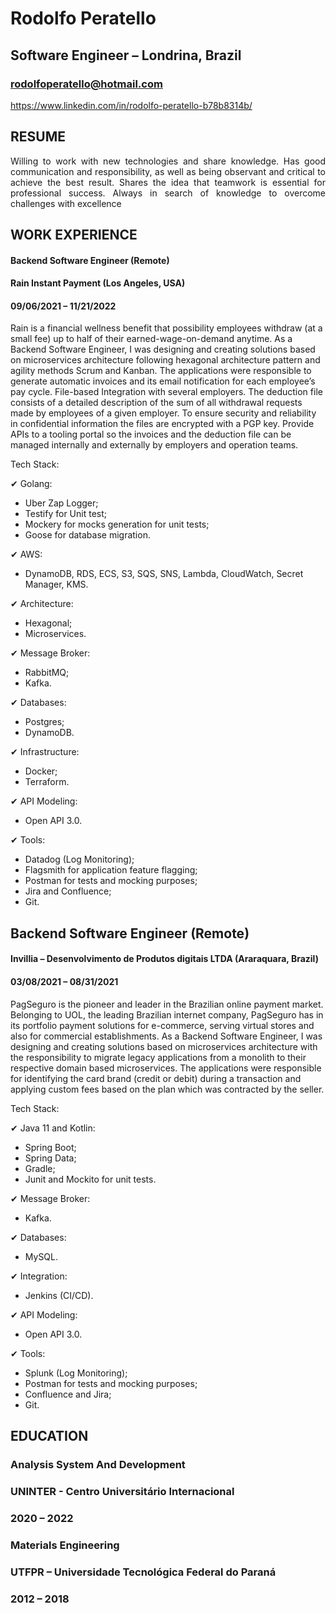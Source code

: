# Rodolfo Peratello
## Software Engineer – Londrina, Brazil
### rodolfoperatello@hotmail.com
https://www.linkedin.com/in/rodolfo-peratello-b78b8314b/

## RESUME

<p align="justify"> Willing to work with new technologies and share knowledge. Has good communication and responsibility,
as well as being observant and critical to achieve the best result. Shares the idea that teamwork is essential
for professional success. Always in search of knowledge to overcome challenges with excellence </p>

## WORK EXPERIENCE
#### Backend Software Engineer (Remote)
#### Rain Instant Payment (Los Angeles, USA)
#### 09/06/2021 – 11/21/2022

Rain is a financial wellness benefit that possibility employees withdraw (at a small fee) up to half of their
earned-wage-on-demand anytime. As a Backend Software Engineer, I was designing and creating
solutions based on microservices architecture following hexagonal architecture pattern and agility methods
Scrum and Kanban.
The applications were responsible to generate automatic invoices and its email notification for each
employee’s pay cycle.
File-based Integration with several employers. The deduction file consists of a detailed description of the
sum of all withdrawal requests made by employees of a given employer. To ensure security and reliability
in confidential information the files are encrypted with a PGP key.
Provide APIs to a tooling portal so the invoices and the deduction file can be managed internally and
externally by employers and operation teams.

Tech Stack:

✔ Golang:
- Uber Zap Logger;
- Testify for Unit test;
- Mockery for mocks generation for unit tests;
- Goose for database migration.

✔ AWS:
- DynamoDB, RDS, ECS, S3, SQS, SNS, Lambda, CloudWatch, Secret Manager, KMS.

✔ Architecture:
- Hexagonal;
- Microservices.

✔ Message Broker:
- RabbitMQ;
- Kafka.

✔ Databases:
- Postgres;
- DynamoDB.

✔ Infrastructure:
- Docker;
- Terraform.

✔ API Modeling:
- Open API 3.0.

✔ Tools:
- Datadog (Log Monitoring);
- Flagsmith for application feature flagging;
- Postman for tests and mocking purposes;
- Jira and Confluence;
- Git.

## Backend Software Engineer (Remote)
#### Invillia – Desenvolvimento de Produtos digitais LTDA (Araraquara, Brazil)
#### 03/08/2021 – 08/31/2021

PagSeguro is the pioneer and leader in the Brazilian online payment market. Belonging to UOL, the leading
Brazilian internet company, PagSeguro has in its portfolio payment solutions for e-commerce, serving
virtual stores and also for commercial establishments.
As a Backend Software Engineer, I was designing and creating solutions based on microservices
architecture with the responsibility to migrate legacy applications from a monolith to their respective domain
based microservices.
The applications were responsible for identifying the card brand (credit or debit) during a transaction and
applying custom fees based on the plan which was contracted by the seller.

Tech Stack:

✔ Java 11 and Kotlin:
- Spring Boot;
- Spring Data;
- Gradle;
- Junit and Mockito for unit tests.

✔ Message Broker:
- Kafka.

✔ Databases:
- MySQL.

✔ Integration:
- Jenkins (CI/CD).

✔ API Modeling:
- Open API 3.0.

✔ Tools:
- Splunk (Log Monitoring);
- Postman for tests and mocking purposes;
- Confluence and Jira;
- Git.

## EDUCATION
### Analysis System And Development
### UNINTER - Centro Universitário Internacional
### 2020 – 2022

### Materials Engineering
### UTFPR – Universidade Tecnológica Federal do Paraná
### 2012 – 2018
